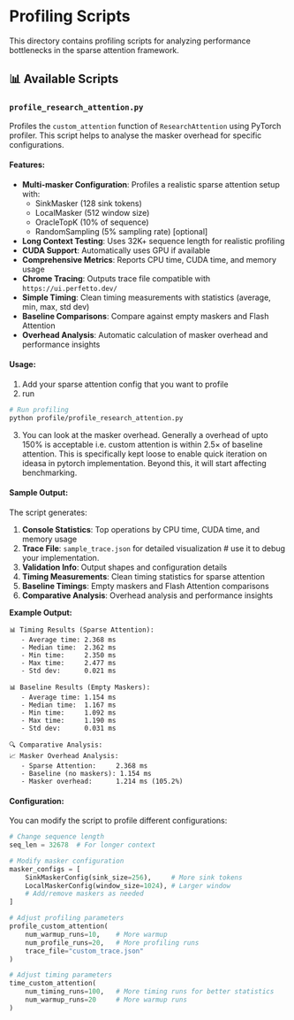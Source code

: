# Profiling Scripts

This directory contains profiling scripts for analyzing performance bottlenecks in the sparse attention framework.

## 📊 Available Scripts

### `profile_research_attention.py`

Profiles the `custom_attention` function of `ResearchAttention` using PyTorch profiler. This script helps to analyse the masker overhead for specific configurations.


#### Features:
- **Multi-masker Configuration**: Profiles a realistic sparse attention setup with:
  - SinkMasker (128 sink tokens)
  - LocalMasker (512 window size)
  - OracleTopK (10% of sequence)
  - RandomSampling (5% sampling rate) [optional]
- **Long Context Testing**: Uses 32K+ sequence length for realistic profiling
- **CUDA Support**: Automatically uses GPU if available
- **Comprehensive Metrics**: Reports CPU time, CUDA time, and memory usage
- **Chrome Tracing**: Outputs trace file compatible with `https://ui.perfetto.dev/`
- **Simple Timing**: Clean timing measurements with statistics (average, min, max, std dev)
- **Baseline Comparisons**: Compare against empty maskers and Flash Attention
- **Overhead Analysis**: Automatic calculation of masker overhead and performance insights

#### Usage:
1. Add your sparse attention config that you want to profile
2. run 
```bash
# Run profiling
python profile/profile_research_attention.py
```
3. You can look at the masker overhead. Generally a overhead of upto 150% is acceptable i.e. custom attention is within $2.5\times$ of baseline attention. This is specifically kept loose to enable quick iteration on ideasa in pytorch implementation. Beyond this, it will start affecting benchmarking.

#### Sample Output:

The script generates:
1. **Console Statistics**: Top operations by CPU time, CUDA time, and memory usage
2. **Trace File**: `sample_trace.json` for detailed visualization # use it to debug your implementation.
3. **Validation Info**: Output shapes and configuration details
4. **Timing Measurements**: Clean timing statistics for sparse attention
5. **Baseline Timings**: Empty maskers and Flash Attention comparisons
6. **Comparative Analysis**: Overhead analysis and performance insights

**Example Output:**
```
📊 Timing Results (Sparse Attention):
   - Average time: 2.368 ms
   - Median time:  2.362 ms
   - Min time:     2.350 ms
   - Max time:     2.477 ms
   - Std dev:      0.021 ms

📊 Baseline Results (Empty Maskers):
   - Average time: 1.154 ms
   - Median time:  1.167 ms
   - Min time:     1.092 ms
   - Max time:     1.190 ms
   - Std dev:      0.031 ms

🔍 Comparative Analysis:
📈 Masker Overhead Analysis:
   - Sparse Attention:     2.368 ms
   - Baseline (no maskers): 1.154 ms
   - Masker overhead:      1.214 ms (105.2%)
```

#### Configuration:

You can modify the script to profile different configurations:

```python
# Change sequence length
seq_len = 32678  # For longer context

# Modify masker configuration
masker_configs = [
    SinkMaskerConfig(sink_size=256),     # More sink tokens
    LocalMaskerConfig(window_size=1024), # Larger window
    # Add/remove maskers as needed
]

# Adjust profiling parameters
profile_custom_attention(
    num_warmup_runs=10,    # More warmup
    num_profile_runs=20,   # More profiling runs
    trace_file="custom_trace.json"
)

# Adjust timing parameters
time_custom_attention(
    num_timing_runs=100,   # More timing runs for better statistics
    num_warmup_runs=20     # More warmup runs
)
```